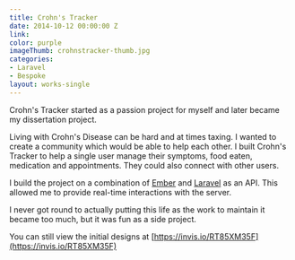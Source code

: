 ```yaml
---
title: Crohn's Tracker
date: 2014-10-12 00:00:00 Z
link: 
color: purple
imageThumb: crohnstracker-thumb.jpg
categories:
- Laravel
- Bespoke
layout: works-single
---
```


Crohn's Tracker started as a passion project for myself and later became my dissertation project. 

Living with Crohn's Disease can be hard and at times taxing. I wanted to create a community which would be able to help each other. I built Crohn's Tracker to help a single user manage their symptoms, food eaten, medication and appointments. They could also connect with other users.

I build the project on a combination of [Ember](http://emberjs.com/) and [Laravel](https://laravel.com/) as an API. This allowed me to provide real-time interactions with the server.

I never got round to actually putting this life as the work to maintain it became too much, but it was fun as a side project. 

You can still view the initial designs at [https://invis.io/RT85XM35F](https://invis.io/RT85XM35F)